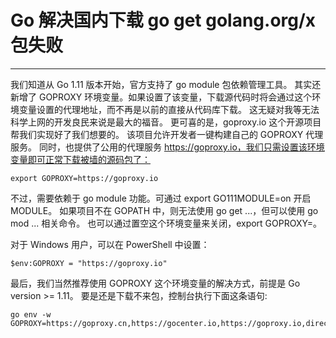 # Go 解决国内下载 go get golang.org/x 包失败

------

我们知道从 Go 1.11 版本开始，官方支持了 go module 包依赖管理工具。
其实还新增了 GOPROXY 环境变量。如果设置了该变量，下载源代码时将会通过这个环境变量设置的代理地址，而不再是以前的直接从代码库下载。
这无疑对我等无法科学上网的开发良民来说是最大的福音。
更可喜的是，goproxy.io 这个开源项目帮我们实现好了我们想要的。
该项目允许开发者一键构建自己的 GOPROXY 代理服务。
同时，也提供了公用的代理服务 https://goproxy.io，我们只需设置该环境变量即可正常下载被墙的源码包了：

    export GOPROXY=https://goproxy.io

不过，需要依赖于 go module 功能。可通过 export GO111MODULE=on 开启 MODULE。
如果项目不在 GOPATH 中，则无法使用 go get ...，但可以使用 go mod ... 相关命令。
也可以通过置空这个环境变量来关闭，export GOPROXY=。

对于 Windows 用户，可以在 PowerShell 中设置：

    $env:GOPROXY = "https://goproxy.io"
    
最后，我们当然推荐使用 GOPROXY 这个环境变量的解决方式，前提是 Go version >= 1.11。
要是还是下载不来包，控制台执行下面这条语句:

    go env -w GOPROXY=https://goproxy.cn,https://gocenter.io,https://goproxy.io,direct
